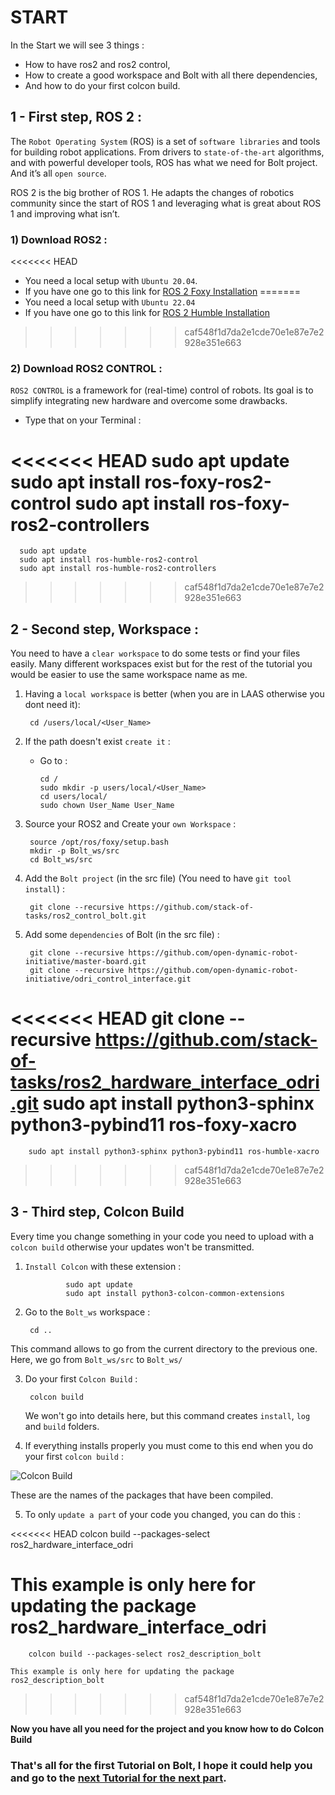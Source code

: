 # START
In the Start we will see 3 things :
-   How to have ros2 and ros2 control,
-   How to create a good workspace and Bolt with all there dependencies,
-   And how to do your first colcon build.


## 1 - First step, ROS 2 :

The `Robot Operating System` (ROS) is a set of `software libraries` and tools for building robot applications. From drivers to `state-of-the-art` algorithms, and with powerful developer tools, ROS has what we need for Bolt project. And it’s all `open source`.

ROS 2 is the big brother of ROS 1. He adapts the changes of robotics community since the start of ROS 1 and leveraging what is great about ROS 1 and improving what isn’t.


### 1) Download ROS2 :

<<<<<<< HEAD
- You need a local setup with `Ubuntu 20.04`.
- If you have one go to this link for [ROS 2 Foxy Installation](https://docs.ros.org/en/foxy/Installation.html)
=======
- You need a local setup with `Ubuntu 22.04`
- If you have one go to this link for [ROS 2 Humble Installation](https://docs.ros.org/en/humble/Installation.html)
>>>>>>> caf548f1d7da2e1cde70e1e87e7e2928e351e663

### 2) Download ROS2 CONTROL :

`ROS2 CONTROL` is a framework for (real-time) control of robots. Its goal is to simplify integrating new hardware and overcome some drawbacks.

- Type that on your Terminal :

<<<<<<< HEAD
        sudo apt update
        sudo apt install ros-foxy-ros2-control
        sudo apt install ros-foxy-ros2-controllers
=======
      sudo apt update
      sudo apt install ros-humble-ros2-control
      sudo apt install ros-humble-ros2-controllers
>>>>>>> caf548f1d7da2e1cde70e1e87e7e2928e351e663


## 2 - Second step, Workspace :

You need to have a `clear workspace` to do some tests or find your files easily. Many different workspaces exist but for the rest of the tutorial you would be easier to use the same workspace name as me.

1) Having a `local workspace` is better (when you are in LAAS otherwise you dont need it):

        cd /users/local/<User_Name>

2) If the path doesn't exist `create it` :
    - Go to :

          cd /
          sudo mkdir -p users/local/<User_Name>
          cd users/local/
          sudo chown User_Name User_Name

3) Source your ROS2 and Create your `own Workspace` :

        source /opt/ros/foxy/setup.bash
        mkdir -p Bolt_ws/src
        cd Bolt_ws/src

4) Add the `Bolt project` (in the src file) (You need to have `git tool install`) :

        git clone --recursive https://github.com/stack-of-tasks/ros2_control_bolt.git

5) Add some `dependencies` of Bolt (in the src file) :

        git clone --recursive https://github.com/open-dynamic-robot-initiative/master-board.git
        git clone --recursive https://github.com/open-dynamic-robot-initiative/odri_control_interface.git
<<<<<<< HEAD
        git clone --recursive https://github.com/stack-of-tasks/ros2_hardware_interface_odri.git
        sudo apt install python3-sphinx python3-pybind11 ros-foxy-xacro
=======
        sudo apt install python3-sphinx python3-pybind11 ros-humble-xacro
>>>>>>> caf548f1d7da2e1cde70e1e87e7e2928e351e663



## 3 - Third step, Colcon Build

Every time you change something in your code you need to upload with a `colcon build` otherwise your updates won't be transmitted.

1) `Install Colcon` with these extension :

                sudo apt update
                sudo apt install python3-colcon-common-extensions

2) Go to the `Bolt_ws` workspace :

        cd ..
        
This command allows to go from the current directory to the previous one. Here, we go from `Bolt_ws/src` to `Bolt_ws/`

3) Do your first `Colcon Build` :

        colcon build
        
   We won't go into details here, but this command creates `install`, `log` and `build` folders. 

4) If everything installs properly you must come to this end when you do your first `colcon build` :

![Colcon Build](https://github.com/Benjamin-Amsellem/ros2_control_bolt/blob/master/ros2_control_bolt_tuto/pictures/Start_Bolt_1-R.png?raw=true "Colcon Build")

   These are the names of the packages that have been compiled.

5) To only `update a part` of your code you changed, you can do this :

<<<<<<< HEAD
        colcon build --packages-select ros2_hardware_interface_odri

   This example is only here for updating the package ros2_hardware_interface_odri
=======
        colcon build --packages-select ros2_description_bolt

    This example is only here for updating the package ros2_description_bolt
>>>>>>> caf548f1d7da2e1cde70e1e87e7e2928e351e663


**Now you have all you need for the project and you know how to do Colcon Build**



### That's all for the first Tutorial on Bolt, I hope it could help you and go to the [next Tutorial for the next part](https://github.com/Maxime-Fansi-laas/ros2_control_bolt/blob/master/doc/Setup_Bold.md).
